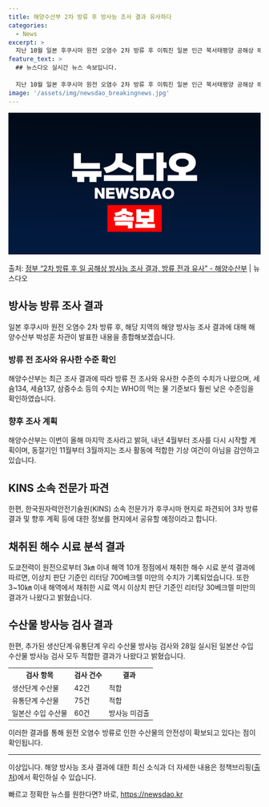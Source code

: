 ```yaml
---
title: 해양수산부 2차 방류 후 방사능 조사 결과 유사하다
categories:
  - News
excerpt: >
  지난 10월 일본 후쿠시마 원전 오염수 2차 방류 후 이뤄진 일본 인근 북서태평양 공해상 해양 방사능 조사 …
feature_text: >
  ## 뉴스다오 실시간 뉴스 속보입니다.

  지난 10월 일본 후쿠시마 원전 오염수 2차 방류 후 이뤄진 일본 인근 북서태평양 공해상 해양 방사능 조사 …
image: '/assets/img/newsdao_breakingnews.jpg'
---
```


![뉴스다오 속보](/assets/img/newsdao_breakingnews.jpg)

<p>출처: <a href="https://newsdao.kr/2684" rel="dofollow">정부 “2차 방류 후 일 공해상 방사능 조사 결과, 방류 전과 유사” - 해양수산부</a> | 뉴스다오</p>

<h2 data-ke-size="size26">방사능 방류 조사 결과</h2>
<p data-ke-size="size16">일본 후쿠시마 원전 오염수 2차 방류 후, 해당 지역의 해양 방사능 조사 결과에 대해 해양수산부 박성훈 차관이 발표한 내용을 종합해보겠습니다.</p>

<h3>방류 전 조사와 유사한 수준 확인</h3>
<p data-ke-size="size16">해양수산부는 최근 조사 결과에 따라 방류 전 조사와 유사한 수준의 수치가 나왔으며, 세슘134, 세슘137, 삼중수소 등의 수치는 WHO의 먹는 물 기준보다 훨씬 낮은 수준임을 확인하였습니다.</p>

<h3>향후 조사 계획</h3>
<p data-ke-size="size16">해양수산부는 이번이 올해 마지막 조사라고 밝혀, 내년 4월부터 조사를 다시 시작할 계획이며, 동절기인 11월부터 3월까지는 조사 활동에 적합한 기상 여건이 아님을 감안하고 있습니다.</p>

<h2 data-ke-size="size26">KINS 소속 전문가 파견</h2>
<p data-ke-size="size16">한편, 한국원자력안전기술원(KINS) 소속 전문가가 후쿠시마 현지로 파견되어 3차 방류 결과 및 향후 계획 등에 대한 정보를 현지에서 공유할 예정이라고 합니다.</p>

<h2 data-ke-size="size26">채취된 해수 시료 분석 결과</h2>
<p data-ke-size="size16">도쿄전력이 원전으로부터 3㎞ 이내 해역 10개 정점에서 채취한 해수 시료 분석 결과에 따르면, 이상치 판단 기준인 리터당 700베크렐 미만의 수치가 기록되었습니다. 또한 3~10㎞ 이내 해역에서 채취한 시료 역시 이상치 판단 기준인 리터당 30베크렐 미만의 결과가 나왔다고 밝혔습니다.</p>

<h2 data-ke-size="size26">수산물 방사능 검사 결과</h2>
<p data-ke-size="size16">한편, 추가된 생산단계·유통단계 우리 수산물 방사능 검사와 28일 실시된 일본산 수입 수산물 방사능 검사 모두 적합한 결과가 나왔다고 밝혔습니다.</p>

<table>
  <tr>
    <th>검사 항목</th>
    <th>검사 건수</th>
    <th>결과</th>
  </tr>
  <tr>
    <td>생산단계 수산물</td>
    <td>42건</td>
    <td>적합</td>
  </tr>
  <tr>
    <td>유통단계 수산물</td>
    <td>75건</td>
    <td>적합</td>
  </tr>
  <tr>
    <td>일본산 수입 수산물</td>
    <td>60건</td>
    <td>방사능 미검출</td>
  </tr>
</table>
<p data-ke-size="size16">이러한 결과를 통해 원전 오염수 방류로 인한 수산물의 안전성이 확보되고 있다는 점이 확인됩니다.</p>

<hr>
<p data-ke-size="size16">이상입니다. 해양 방사능 조사 결과에 대한 최신 소식과 더 자세한 내용은 정책브리핑(<a href="https://newsdao.kr/2684">출처</a>)에서 확인하실 수 있습니다.</p> 

빠르고 정확한 뉴스를 원한다면? 바로, <a href="https://newsdao.kr" rel="dofollow">https://newsdao.kr</a>


    
